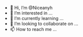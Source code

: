 - 👋 Hi, I’m @Niceanyh
- 👀 I’m interested in ...
- 🌱 I’m currently learning ...
- 💞️ I’m looking to collaborate on ...
- 📫 How to reach me ...

<!---
Niceanyh/Niceanyh is a ✨ special ✨ repository because its `README.md` (this file) appears on your GitHub profile.
You can click the Preview link to take a look at your changes.
--->
